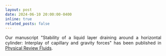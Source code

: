 ```yaml
---
layout: post
date: 2024-06-10 20:00:00-0400
inline: true
related_posts: false
---
```


<div style="text-align: justify">Our manuscript "Stability of a liquid layer draining around a horizontal cylinder: Interplay of capillary and gravity forces" has been published in <a href='https://doi.org/10.1103/PhysRevFluids.9.063903'>Physical Review Fluids</a>.</div>
